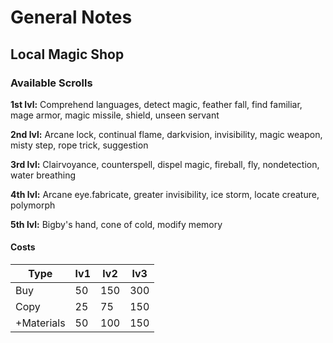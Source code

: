 
# General Notes

## Local Magic Shop

### Available Scrolls

**1st lvl:**
Comprehend languages, detect magic,
feather fall, find familiar, mage armor,
magic missile, shield, unseen servant

**2nd lvl:**
Arcane lock, continual flame, darkvision,
invisibility, magic weapon, misty step, rope trick, suggestion

**3rd lvl:**
Clairvoyance, counterspell, dispel magic,
fireball, fly, nondetection, water breathing

**4th lvl:**
Arcane eye.fabricate, greater invisibility,
ice storm, locate creature, polymorph

**5th lvl:**
Bigby's hand, cone of cold, modify memory

#### Costs

Type  |lv1 | lv2 | lv3
----- | -- | --- | ---
Buy   | 50 | 150 | 300
Copy  | 25 |  75 | 150
+Materials | 50 | 100 | 150
